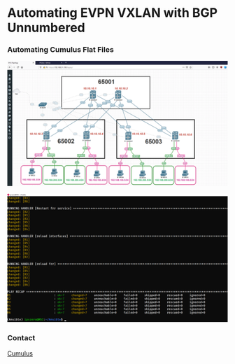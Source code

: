 # Automating EVPN VXLAN with BGP Unnumbered

### Automating Cumulus Flat Files


![alt text](https://github.com/IPvZero/EVPN-VXLAN-Cumulus/blob/main/images/evpn.png?raw=true)

![alt text](https://github.com/IPvZero/EVPN-VXLAN-Cumulus/blob/main/images/evpn4.png?raw=true)

### Contact

[Cumulus](https://docs.cumulusnetworks.com/cumulus-linux/System-Configuration/Authentication-Authorization-and-Accounting/User-Accounts/)
